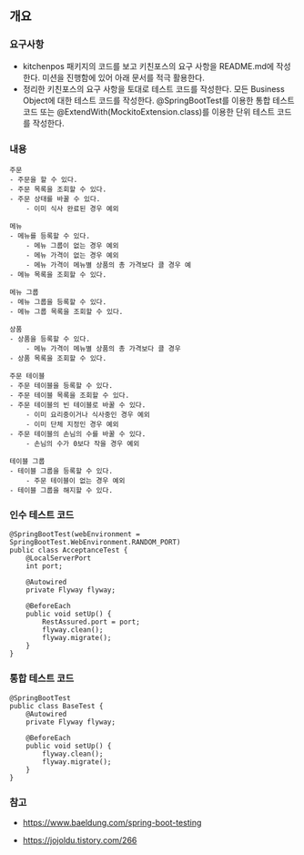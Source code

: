 ## 개요

### 요구사항
- kitchenpos 패키지의 코드를 보고 키친포스의 요구 사항을 README.md에 작성한다. 미션을 진행함에 있어 아래 문서를 적극 활용한다.
- 정리한 키친포스의 요구 사항을 토대로 테스트 코드를 작성한다. 
  모든 Business Object에 대한 테스트 코드를 작성한다. @SpringBootTest를 이용한 통합 테스트 코드 또는 @ExtendWith(MockitoExtension.class)를 이용한 단위 테스트 코드를 작성한다.

### 내용
```
주문
- 주문을 할 수 있다.
- 주문 목록을 조회할 수 있다.
- 주문 상태를 바꿀 수 있다.
    - 이미 식사 완료된 경우 예외

메뉴
- 메뉴를 등록할 수 있다.
    - 메뉴 그룹이 없는 경우 예외
    - 메뉴 가격이 없는 경우 예외
    - 메뉴 가격이 메뉴별 상품의 총 가격보다 클 경우 예
- 메뉴 목록을 조회할 수 있다.

메뉴 그룹
- 메뉴 그룹을 등록할 수 있다.
- 메뉴 그룹 목록을 조회할 수 있다.

상품
- 상품을 등록할 수 있다.
    - 메뉴 가격이 메뉴별 상품의 총 가격보다 클 경우
- 상품 목록을 조회할 수 있다.

주문 테이블
- 주문 테이블을 등록할 수 있다.
- 주문 테이블 목록을 조회할 수 있다.
- 주문 테이블의 빈 테이블로 바꿀 수 있다.
    - 이미 요리중이거나 식사중인 경우 예외
    - 이미 단체 지정인 경우 예외
- 주문 테이블의 손님의 수를 바꿀 수 있다.
    - 손님의 수가 0보다 작을 경우 예외

테이블 그룹
- 테이블 그룹을 등록할 수 있다.
    - 주문 테이블이 없는 경우 예외
- 테이블 그룹을 해지할 수 있다.
```

### 인수 테스트 코드 
```
@SpringBootTest(webEnvironment = SpringBootTest.WebEnvironment.RANDOM_PORT)
public class AcceptanceTest {
    @LocalServerPort
    int port;

    @Autowired
    private Flyway flyway;

    @BeforeEach
    public void setUp() {
        RestAssured.port = port;
        flyway.clean();
        flyway.migrate();
    }
}
```

### 통합 테스트 코드
```
@SpringBootTest
public class BaseTest {
    @Autowired
    private Flyway flyway;

    @BeforeEach
    public void setUp() {
        flyway.clean();
        flyway.migrate();
    }
}
```




### 참고 

- https://www.baeldung.com/spring-boot-testing

- https://jojoldu.tistory.com/266
